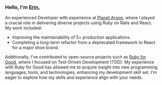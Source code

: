 ### Hello, I'm [Erin](https://www.linkedin.com/in/erin-claudio/), 

An experienced Developer with experience at [Planet Argon](https://www.planetargon.com/), where I played a crucial role in delivering diverse projects using Ruby on Rails and React. My work included:

  * Improving the maintainability of 5+ production applications.
  * Completing a long-term refactor from a deprecated framework to React for a major shoe brand.

Additionally, I've contributed to open-source projects such as [Ruby for Good](https://rubyforgood.org/), where I focused on Test-Driven Development (TDD). My experience with Ruby for Good has allowed me to acquire insight into new programming languages, tools, and technologies, enhancing my development skill set. I'm eager to explore how my skills and experience align with your needs.



<!--
**ErinClaudio/ErinClaudio** is a ✨ _special_ ✨ repository because its `README.md` (this file) appears on your GitHub profile.

Here are some ideas to get you started:

- 🔭 I’m currently working on ...
- 🌱 I’m currently learning ...
- 👯 I’m looking to collaborate on ...
- 🤔 I’m looking for help with ...
- 💬 Ask me about ...
- 📫 How to reach me: ...
- 😄 Pronouns: ...
- ⚡ Fun fact: ...
-->
